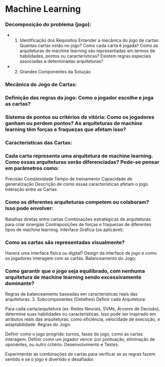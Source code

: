 # Machine Learning
### Decomposição do problema (jogo):
- 1. Identificação dos Requisitos
Entender a mecânica do jogo de cartas:
Quantas cartas estão no jogo?
Como cada carta é jogada?
Como as arquiteturas de machine learning são representadas em termos de habilidades, pontos ou características?
Existem regras especiais associadas a determinadas arquiteturas?
- 2. Grandes Componentes da Solução
### Mecânica do Jogo de Cartas:

### Definição das regras do jogo: Como o jogador escolhe e joga as cartas?
### Sistema de pontos ou critérios de vitória: Como os jogadores ganham ou perdem pontos? As arquiteturas de machine learning têm forças e fraquezas que afetam isso?
### Características das Cartas:

### Cada carta representa uma arquitetura de machine learning. Como essas arquiteturas serão diferenciadas? Pode-se pensar em parâmetros como:
Precisão
Complexidade
Tempo de treinamento
Capacidade de generalização
Descrição de como essas características afetam o jogo.
Interação entre as Cartas:

### Como as diferentes arquiteturas competem ou colaboram? Isso pode envolver:
Batalhas diretas entre cartas
Combinações estratégicas de arquiteturas para criar sinergias
Contraposições de forças e fraquezas de diferentes tipos de machine learning.
Interface Gráfica (se aplicável):

### Como as cartas são representadas visualmente?
Haverá uma interface física ou digital?
Design da interface de jogo e como os jogadores interagem com as cartas.
Balanceamento do Jogo:

### Como garantir que o jogo seja equilibrado, com nenhuma arquitetura de machine learning sendo excessivamente dominante?
Regras de balanceamento baseadas em características reais das arquiteturas.
3. Subcomponentes (Detalhes)
Definir cada Arquitetura:

Para cada carta/arquitetura (ex: Redes Neurais, SVMs, Árvores de Decisão), determine suas habilidades ou características.
Isso pode ser inspirado em atributos reais das arquiteturas, como eficiência, velocidade de execução, e adaptabilidade.
Regras do Jogo:

Definir como o jogo progride: turnos, fases do jogo, como as cartas interagem.
Definir como um jogador vence: por pontuação, eliminação de oponentes, ou outro critério.
Desenvolvimento e Testes:

Experimentar as combinações de cartas para verificar se as regras fazem sentido e se o jogo é divertido e desafiador.
